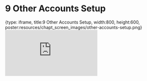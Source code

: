 # 9 Other Accounts Setup
 
{type: iframe, title:9 Other Accounts Setup, width:800, height:600, poster:resources/chapt_screen_images/other-accounts-setup.png}
![](https://datatrail-jhu.github.io/DataTrail/no_toc/other-accounts-setup.html)
 

 
